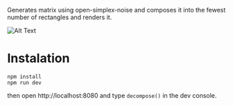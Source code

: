 Generates matrix using open-simplex-noise and composes it
into the fewest number of rectangles and renders it.

![Alt Text](https://github.com/unkindypie/matrix-decomposition/blob/master/images/demo.gif)

# Instalation

```
npm install
npm run dev
```

then open http://localhost:8080
and type `decompose()` in the dev console.
